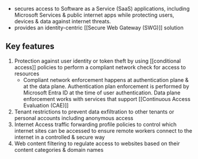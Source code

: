 - secures access to Software as a Service (SaaS) applications, including Microsoft Services & public internet apps while protecting users, devices & data against internet threats.
- provides an identity-centric [[Secure Web Gateway (SWG)]] solution
## Key features
1. Protection against user identity or token theft by using [[conditional access]] policies to perform a compliant network check for access to resources
	- Compliant network enforcement happens at authentication plane & at the data plane. Authentication plan enforcement is performed by Microsoft Entra ID at the time of user authentication. Data plane enforcement works with services that support [[Continuous Access Evaluation (CAE)]]
2. Tenant restrictions to prevent data exfiltration to other tenants or personal accounts including anonymous access
3. Internet Access traffic forwarding profile policies to control which internet sites can be accessed to ensure remote workers connect to the internet in a controlled & secure way
4. Web content filtering to regulate access to websites based on their content categories & domain names